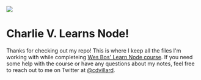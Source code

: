 [![](http://wes.io/kH9O/wowwwwwwwww.jpg)](https://LearnNode.com)

# Charlie V. Learns Node!

Thanks for checking out my repo! This is where I keep all the files I'm working with while completeing [Wes Bos' Learn Node course](https://learnnode,com). If you need some help with the course or have any questions about my notes, feel free to reach out to me on Twitter at [@cdvillard](https://twitter.com/cdvillard).


